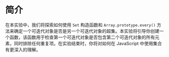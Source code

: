 # 简介

在本实验中，我们将探索如何使用 `Set` 构造函数和 `Array.prototype.every()` 方法来确定一个可迭代对象是否是另一个可迭代对象的超集。本实验将引导你创建一个函数，该函数用于检查第一个可迭代对象是否包含第二个可迭代对象的所有元素，同时排除任何重复项。在实验结束时，你将对如何在 JavaScript 中使用集合有更深入的理解。
